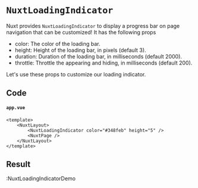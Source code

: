 # `NuxtLoadingIndicator`

Nuxt provides `NuxtLoadingIndicator` to display a progress bar on page navigation that can be customized! It has the following props

- color: The color of the loading bar.
- height: Height of the loading bar, in pixels (default 3).
- duration: Duration of the loading bar, in milliseconds (default 2000).
- throttle: Throttle the appearing and hiding, in milliseconds (default 200).

Let's use these props to customize our loading indicator.

## Code

#### `app.vue`

```vue
<template>
	<NuxtLayout>
		<NuxtLoadingIndicator color="#348feb" height="5" />
		<NuxtPage />
	</NuxtLayout>
</template>
```

## Result

:NuxtLoadingIndicatorDemo
